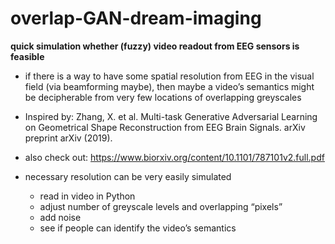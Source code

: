 # overlap-GAN-dream-imaging
**quick simulation whether (fuzzy) video readout from EEG sensors is feasible**   


- if there is a way to have some spatial resolution from EEG in the visual field (via beamforming maybe), then maybe a video’s semantics might be decipherable from very few locations of overlapping greyscales
- Inspired by: Zhang, X. et al. Multi-task Generative Adversarial Learning on Geometrical Shape Reconstruction from EEG Brain Signals. arXiv preprint arXiv (2019).
- also check out: https://www.biorxiv.org/content/10.1101/787101v2.full.pdf

- necessary resolution can be very easily simulated
	- read in video in Python
	- adjust number of greyscale levels and overlapping “pixels”
	- add noise
	- see if people can identify the video’s semantics
